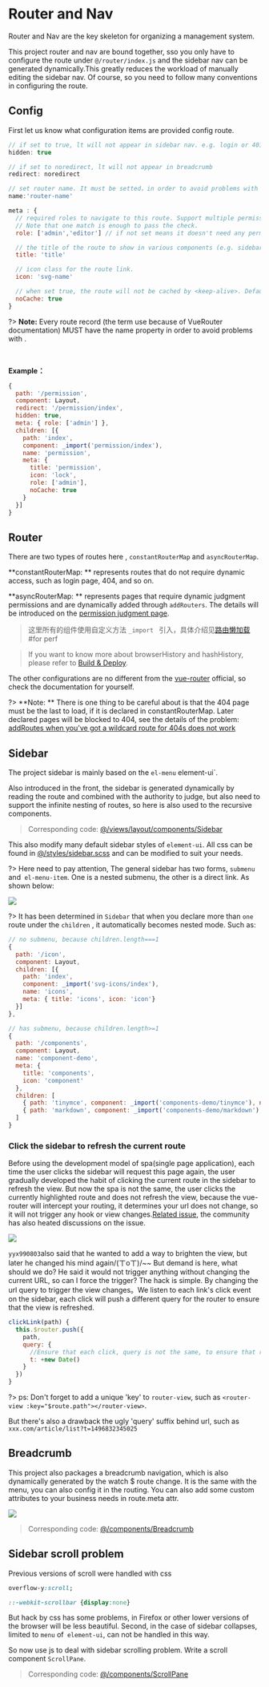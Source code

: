 # Router and Nav

Router and Nav are the key skeleton for organizing a management system.

This project router and nav are bound together, sso you only have to configure the route under `@/router/index.js` and the sidebar nav can be generated dynamically.This greatly reduces the workload of manually editing the sidebar nav. Of course, so you need to follow many conventions in configuring the route.

## Config
First let us know what configuration items are provided config route.

```js
// if set to true, lt will not appear in sidebar nav. e.g. login or 401 page (Default: false)
hidden: true

// if set to noredirect, lt will not appear in breadcrumb
redirect: noredirect

// set router name. It must be setted，in order to avoid problems with <keep-alive>.
name:'router-name'

meta : {
  // required roles to navigate to this route. Support multiple permissions overlay.
  // Note that one match is enough to pass the check.
  role: ['admin','editor'] // if not set means it doesn't need any permission.

  // the title of the route to show in various components (e.g. sidebar, breadcrumbs).
  title: 'title'

  // icon class for the route link.
  icon: 'svg-name'

  // when set true, the route will not be cached by <keep-alive>. Default false
  noCache: true
}
```
?> **Note:** Every route record (the term use because of VueRouter documentation) MUST have the name property in order to avoid problems with <keep-alive>.

<br/>

**Example：**
```js
{
  path: '/permission',
  component: Layout,
  redirect: '/permission/index',
  hidden: true,
  meta: { role: ['admin'] },
  children: [{
    path: 'index',
    component: _import('permission/index'),
    name: 'permission',
    meta: {
      title: 'permission',
      icon: 'lock',
      role: ['admin'],
      noCache: true
    }
  }]
}
```

## Router

There are two types of routes here , `constantRouterMap` and `asyncRouterMap`.

 **constantRouterMap: ** represents routes that do not require dynamic access, such as login page, 404, and so on.

 **asyncRouterMap: ** represents pages that require dynamic judgment permissions and are dynamically added through `addRouters`. The details will be introduced on the [permission judgment page](https://panjiachen.github.io/vue-element-admin-site/#/permission).

> 这里所有的组件使用自定义方法 `_import ` 引入，具体介绍见[路由懒加载](https://panjiachen.github.io/vue-element-admin-site/#/lazy-loading) #for perf

> If you want to know more about browserHistory and hashHistory, please refer to [Build & Deploy](deploy).

The other configurations are no different from the [vue-router](https://router.vuejs.org/en/) official, so check the documentation for yourself.

?> **Note: ** There is one thing to be careful about is that the 404 page must be the last to load, if it is declared in constantRouterMap. Later declared pages will be blocked to 404, see the details of the problem:  [addRoutes when you've got a wildcard route for 404s does not work](https://github.com/vuejs/vue-router/issues/1176)

## Sidebar

The project sidebar is mainly based on the `el-menu` element-ui`.

Also introduced in the front, the sidebar is generated dynamically by reading the route and combined with the authority to judge, but also need to support the infinite nesting of routes, so here is also used to the recursive components.

> Corresponding code: [@/views/layout/components/Sidebar](https://github.com/PanJiaChen/vue-element-admin/tree/master/src/views/layout/components/Sidebar)

This also modify many default sidebar styles of `element-ui`. All css can be found in [@/styles/sidebar.scss](https://github.com/PanJiaChen/vue-element-admin/blob/master/src/styles/sidebar.scss) and can be modified to suit your needs.

?> Here need to pay attention, The general sidebar has two forms, `submenu` and` el-menu-item`.  One is a nested submenu, the other is a direct link. As shown below:

![](https://wpimg.wallstcn.com/e94739d6-d701-45c8-8c6e-0f4bb10c3b46.png)

?> It has been determined in `Sidebar` that when you declare more than `one` route under the `children` , it automatically becomes nested mode. Such as:

```js
// no submenu, because children.length===1
{
  path: '/icon',
  component: Layout,
  children: [{
    path: 'index',
    component: _import('svg-icons/index'),
    name: 'icons',
    meta: { title: 'icons', icon: 'icon'}
  }]
},

// has submenu, because children.length>=1
{
  path: '/components',
  component: Layout,
  name: 'component-demo',
  meta: {
    title: 'components',
    icon: 'component'
  },
  children: [
    { path: 'tinymce', component: _import('components-demo/tinymce'), name: 'tinymce-demo', meta: { title: 'tinymce' }},
    { path: 'markdown', component: _import('components-demo/markdown'), name: 'markdown-demo', meta: { title: 'markdown' }},
  ]
}
```

### Click the sidebar to refresh the current route
Before using the development model of spa(single page application), each time the user clicks the sidebar will request this page again, the user gradually developed the habit of clicking the current route in the sidebar to refresh the view. But now the spa is not the same, the user clicks the currently highlighted route and does not refresh the view, because the vue-router will intercept your routing, it determines your url does not change, so it will not trigger any hook or view changes.[Related issue](https://github.com/vuejs/vue-router/issues/296), the community has also heated discussions on the issue.

![](https://wpimg.wallstcn.com/5d0b0391-ea6a-45f2-943e-aff5dbe74d12.png)

`yyx990803`also said that he wanted to add a way to brighten the view, but later he changed his mind again/(ㄒoㄒ)/~~ But demand is here, what should we do? He said it would not trigger anything without changing the current URL, so can I force the trigger? The hack is simple. By changing the url query to trigger the view changes。We listen to each link's click event on the sidebar, each click will push a different query for the router to ensure that the view is refreshed.

```js
clickLink(path) {
  this.$router.push({
    path,
    query: {
      //Ensure that each click, query is not the same, to ensure that refresh the view
      t: +new Date()
    }
  })
}
```
?> ps: Don't forget to add a unique 'key' to `router-view`, such as `<router-view :key="$route.path"></router-view>`.

But there's also a drawback the ugly 'query' suffix behind url, such as `xxx.com/article/list?t=1496832345025`


## Breadcrumb

This project also packages a breadcrumb navigation, which is also dynamically generated by the watch $ route change. It is the same with the menu, you can also config it in the routing. You can also add some custom attributes to your business needs in route.meta attr.

![](https://wpimg.wallstcn.com/4c60b3fc-febd-4e22-9150-724dcbd25a8e.gif)

> Corresponding code: [@/components/Breadcrumb](https://github.com/PanJiaChen/vue-element-admin/blob/master/src/components/Breadcrumb/index.vue)


## Sidebar scroll problem
Previous versions of scroll were handled with css
```css
overflow-y:scroll;

::-webkit-scrollbar {display:none}

```
But hack by css has some problems, in Firefox or other lower versions of the browser will be less beautiful.
Second, in the case of sidebar collapses, limited to `menu` of` element-ui`, can not be handled in this way.

So now use js to deal with sidebar scrolling problem. Write a scroll component `ScrollPane`.
> Corresponding code: [@/components/ScrollPane](https://github.com/PanJiaChen/vue-element-admin/blob/master/src/components/ScrollPane/index.vue)
